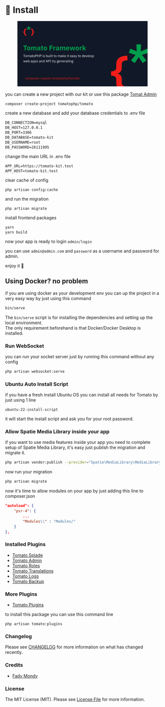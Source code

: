 # 🚀 Install

<figure><img src="../.gitbook/assets/screenshot (14).png" alt=""><figcaption></figcaption></figure>

you can create a new project with our kit or use this package [Tomat Admin](broken-reference)

```
composer create-project tomatophp/tomato
```

create a new database and add your database credentials to .env file

```
DB_CONNECTION=mysql
DB_HOST=127.0.0.1
DB_PORT=3306
DB_DATABASE=tomato-kit
DB_USERNAME=root
DB_PASSWORD=26111995
```

change the main URL in .env file

```
APP_URL=https://tomato-kit.test
APP_HOST=tomato-kit.test
```

clear cache of config

```
php artisan config:cache
```

and run the migration

```
php artisan migrate
```

install frontend packages

```
yarn
yarn build
```

now your app is ready to login `admin/login`

you can use `admin@admin.com` and `password` as a username and password for admin.

enjoy it 🍅

## Using Docker? no problem

if you are using docker as your development env you can up the project in a very easy way by just using this command

```bash
bin/serve
```

The `bin/serve` script is for installing the dependencies and setting up the local environment.\
The only requirement beforehand is that Docker/Docker Desktop is installed.

### Run WebSocket

you can run your socket server just by running this command without any config

```bash
php artisan websocket:serve
```

### Ubuntu Auto Install Script

if you have a fresh install Ubuntu OS you can install all needs for Tomato by just using 1 line

```
ubuntu-22-install-script
```

it will start the install script and ask you for your root password.

### Allow Spatie Media Library inside your app

if you want to use media features inside your app you need to complete setup of Spatie Media Library, it's easy just publish the migration and migrate it.

```bash
php artisan vendor:publish --provider="Spatie\MediaLibrary\MediaLibraryServiceProvider"
```

now run your migration

```bash
php artisan migrate
```

now it's time to allow modules on your app by just adding this line to composer.json

```json
"autoload": {
    "psr-4": {
        ...
        "Modules\\" : "Modules/"
    }
},
```

### Installed Plugins

* [Tomato Splade](https://splade.dev/)
* [Tomato Admin](https://github.com/tomatophp/tomato-admin)
* [Tomato Roles](../plugins/tomato-roles/)
* [Tomato Translations](../plugins/tomato-translations.md)
* [Tomato Logs](../plugins/tomato-logs.md)
* [Tomato Backup](../plugins/tomato-backup.md)

### More Plugins

* [Tomato Plugins](https://docs.tomatophp.com/plugins)

to install this package you can use this command line

```
php artisan tomato:plugins
```

### Changelog

Please see [CHANGELOG](https://github.com/tomatophp/tomato/blob/master/CHANGELOG.md) for more information on what has changed recently.

### Credits

* [Fady Mondy](https://github.com/3x1io)

### License

The MIT License (MIT). Please see [License File](https://github.com/tomatophp/tomato/blob/master/LICENSE.md) for more information.
